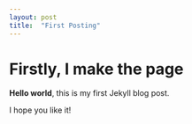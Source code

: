 ```yaml
---
layout: post
title:  "First Posting"
---
```


# Firstly, I make the page

**Hello world**, this is my first Jekyll blog post.

I hope you like it!
